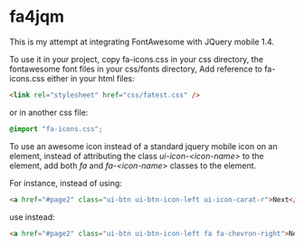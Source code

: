 fa4jqm
======

This is my attempt at integrating FontAwesome with JQuery mobile 1.4.

To use it in your project, copy fa-icons.css in your css directory, the fontawesome font files in your css/fonts
directory, Add reference to fa-icons.css either in your html files:

```html
<link rel="stylesheet" href="css/fatest.css" />
```

or in another css file:

```css
@import "fa-icons.css";
```

To use an awesome icon instead of a standard jquery mobile icon on an element, instead of attributing the class <i>ui-icon-&lt;icon-name&gt;</i> to the element, add both <i>fa</i> and <i>fa-&lt;icon-name&gt;</i> classes to the
element.

For instance, instead of using:

```html
<a href="#page2" class="ui-btn ui-btn-icon-left ui-icon-carat-r">Next</a>
```

use instead:

```html
<a href="#page2" class="ui-btn ui-btn-icon-left fa fa-chevron-right">Next</a>
```
